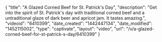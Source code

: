 {
    "title": "A Glazed Corned Beef for St. Patrick's Day",
    "description": "Get into the spirit of St. Patrick's day with traditional corned beef and a untraditional glaze of dark beer and apricot jam. It tastes amazing.",
    "videoid": "6410399",
    "date_created": "1442447134",
    "date_modified": "1452115002",
    "type": "captivate",
    "layout": "video",
    "url": "\/v\/a-glazed-corned-beef-for-st-patrick-s-day\/6410399"
}